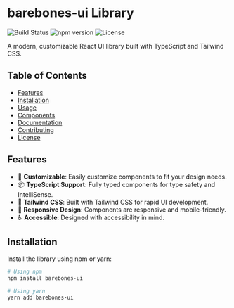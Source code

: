 # barebones-ui Library

![Build Status](https://github.com/your-username/your-repo/actions/workflows/ci.yml/badge.svg)
![npm version](https://img.shields.io/npm/v/barebones-ui)
![License](https://img.shields.io/github/license/your-username/your-repo)

A modern, customizable React UI library built with TypeScript and Tailwind CSS.

## Table of Contents

- [Features](#features)
- [Installation](#installation)
- [Usage](#usage)
- [Components](#components)
- [Documentation](#documentation)
- [Contributing](#contributing)
- [License](#license)

## Features

- 🚀 **Customizable**: Easily customize components to fit your design needs.
- 📦 **TypeScript Support**: Fully typed components for type safety and IntelliSense.
- 🎨 **Tailwind CSS**: Built with Tailwind CSS for rapid UI development.
- 📱 **Responsive Design**: Components are responsive and mobile-friendly.
- ♿ **Accessible**: Designed with accessibility in mind.

## Installation

Install the library using npm or yarn:

```bash
# Using npm
npm install barebones-ui

# Using yarn
yarn add barebones-ui
```
